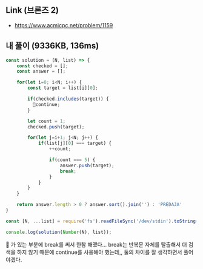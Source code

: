 ## Link (브론즈 2)      

- https://www.acmicpc.net/problem/1159  


## 내 풀이 (9336KB, 136ms)    

```js
const solution = (N, list) => {
    const checked = [];
    const answer = [];

    for(let i=0; i<N; i++) {
        const target = list[i][0];

        if(checked.includes(target)) {
          🌟continue;
        }

        let count = 1;
        checked.push(target);

        for(let j=i+1; j<N; j++) {
            if(list[j][0] === target) {
                ++count;

                if(count === 5) {
                    answer.push(target);
                    break;
                }
            }
        }
    }

    return answer.length > 0 ? answer.sort().join('') : 'PREDAJA'
}

const [N, ...list] = require('fs').readFileSync('/dev/stdin').toString().trim().split('\n');

console.log(solution(Number(N), list));
```

🌟 가 있는 부분에 break를 써서 한참 해맸다... break는 반복문 자체를 탈출해서 더 검색을 하지 않기 때문에 continue를 사용해야 했는데,, 둘의 차이를 잘 생각하면서 풀어야겠다. 
